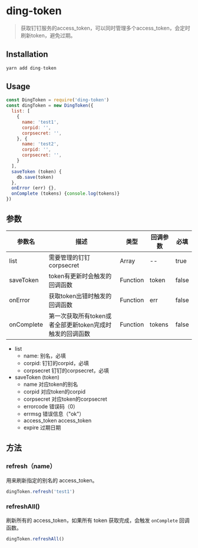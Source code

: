 # ding-token

> 获取钉钉服务的access_token，可以同时管理多个access_token，会定时刷新token，避免过期。

## Installation

```javascript
yarn add ding-token
```

## Usage

```javascript
const DingToken = require('ding-token')
const dingToken = new DingToken({
  list: [
    {
      name: 'test1',
      corpid: '',
      corpsecret: '', 
    }, {
      name: 'test2',
      corpid: '',
      corpsecret: '',
    }
  ],
  saveToken (token) {
  	db.save(token)
  },
  onError (err) {},
  onComplete (tokens) {console.log(tokens)}
})
```

## 参数

| 参数名        | 描述                                | 类型       | 回调参数   | 必填    |
| ---------- | --------------------------------- | -------- | ------ | ----- |
| list       | 需要管理的钉钉corpsecret                 | Array    | --     | true  |
| saveToken  | token有更新时会触发的回调函数                 | Function | token  | false |
| onError    | 获取token出错时触发的回调函数                 | Function | err    | false |
| onComplete | 第一次获取所有token或者全部更新token完成时触发的回调函数 | Function | tokens | false |

* list
  * name: <String> 别名，必填
  * corpid: <String> 钉钉的corpid，必填
  * corpsecret <String> 钉钉的corpsecret，必填
* saveToken (token)
  * name <String> 对应token的别名
  * corpid <String> 对应token的corpid
  * corpsecret <String> 对应token的corpsecret
  * errorcode <Number> 错误码（0）
  * errmsg <String> 错误信息（"ok"）
  * access_token <String> access_token
  * expire <Date> 过期日期

## 方法

### refresh（name）

用来刷新指定的别名的 access_token。

```javascript
dingToken.refresh('test1')
```

### refreshAll()

刷新所有的 access_token，如果所有 token 获取完成，会触发 `onComplete` 回调函数。

```javascript
dingToken.refreshAll()
```

